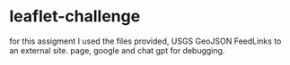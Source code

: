 # leaflet-challenge
for this assigment I used the files provided, USGS GeoJSON FeedLinks to an external site. page, google and chat gpt for debugging.